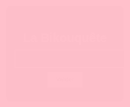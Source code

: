 <html lang="fr">
<head>
    <meta charset="UTF-8">
    <meta name="viewport" content="width=device-width, initial-scale=1.0">
    <link href="https://fonts.googleapis.com/css2?family=Orbitron:wght@400;700&display=swap" rel="stylesheet">
    <style>
        * { margin: 0; padding: 0; box-sizing: border-box; font-family: 'Orbitron', sans-serif; }
        body {
            display: flex;
            justify-content: center;
            align-items: center;
            height: 100vh;
            background-image: url('URL_DE_VOTRE_IMAGE');
            background-size: cover;
            background-position: center;
            transition: opacity 2s ease-in-out;
        }
        .fade-in { opacity: 1; }
        .overlay {
            background: rgba(0, 0, 0, 0.5);
            padding: 20px;
            border-radius: 10px;
            text-align: center;
            color: white;
            animation: heartbeat 2s infinite alternate 2s;
        }
        input {
            display: block;
            width: 110%;
            padding: 10px;
            margin: 10px 0;
            text-align: center;
            border: 2px solid white;
            background: rgba(0, 0, 0, 0.5);
            color: white;
            font-size: 16px;
        }
        button {
            padding: 10px 20px;
            border: none;
            background: white;
            color: black;
            cursor: pointer;
            transition: background 0.3s;
        }
        button:hover {
            background: gray;
        }
        @keyframes heartbeat {
            0% { transform: scale(1); }
            50% { transform: scale(1.1); }
            100% { transform: scale(1); }
        }
        .pink-screen {
            position: fixed;
            top: 0; left: 0; width: 100%; height: 100%;
            background: pink;
            z-index: 999;
            animation: fadeOut 2s forwards;
        }
        @keyframes fadeOut {
            0% { opacity: 1; }
            100% { opacity: 0; display: none; }
        }
    </style>
</head>
<body>
    <div class="pink-screen"></div>
    <div class="overlay">
        <h1>La Bikouquête</h1>
        <input type="text" id="code" placeholder="Entre le code secret pour continuer :p">
        <button onclick="verifierCode()">Valider</button>
        <p id="message" style="color: red; font-weight: bold;"></p>
    </div>
    <script>
        document.body.style.opacity = "0";
        window.onload = () => { document.body.classList.add("fade-in"); };
        function verifierCode() {
            const codeSaisi = document.getElementById("code").value;
            if (codeSaisi === "Bikou42") {
                window.location.href = "page2.html";
            } else {
                document.getElementById("message").textContent = "Rééssaye !";
            }
        }
    </script>
</body>
</html>
